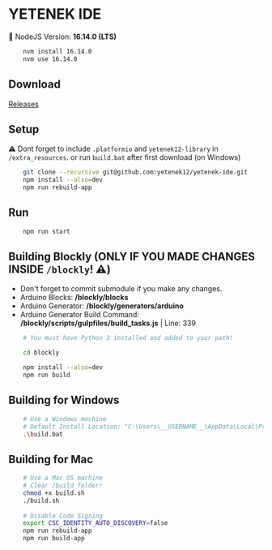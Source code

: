 # YETENEK IDE

🎱 NodeJS Version: **16.14.0 (LTS)**

```bash
    nvm install 16.14.0
    nvm use 16.14.0
```

## Download

[Releases](https://github.com/yetenek12/yetenek-ide/releases)

## Setup

⚠️ Dont forget to include `.platformio` and `yetenek12-library` in `/extra_resources`. or run `build.bat` after first download (on Windows)

```bash
    git clone --recursive git@github.com:yetenek12/yetenek-ide.git
    npm install --also=dev
    npm run rebuild-app
```

## Run

```bash
    npm run start
```

## Building Blockly (ONLY IF YOU MADE CHANGES INSIDE `/blockly`! ⚠️)

- Don't forget to commit submodule if you make any changes.
- Arduino Blocks: **/blockly/blocks**
- Arduino Generator: **/blockly/generators/arduino**
- Arduino Generator Build Command: **/blockly/scripts/gulpfiles/build_tasks.js** | Line: 339

```bash
    # You must have Python 3 installed and added to your path!

    cd blockly

    npm install --also=dev
    npm run build
```

## Building for Windows

```bash
    # Use a Windows machine
    # Default Install Location: "C:\Users\__USERNAME__\AppData\Local\Programs\YETENEK IDE"
    .\build.bat
```

## Building for Mac

```bash
    # Use a Mac OS machine
    # Clear /build folder!
    chmod +x build.sh
    ./build.sh
    
    # Disable Code Signing
    export CSC_IDENTITY_AUTO_DISCOVERY=false
    npm run rebuild-app
    npm run build-app
```
